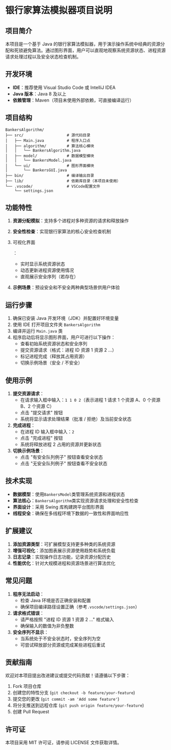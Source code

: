 # 银行家算法模拟器项目说明

## 项目简介

本项目是一个基于 Java 的银行家算法模拟器，用于演示操作系统中经典的资源分配和死锁避免算法。通过图形界面，用户可以直观地观察系统资源状态、进程资源请求处理过程以及安全状态检查机制。

## 开发环境

- **IDE**：推荐使用 Visual Studio Code 或 IntelliJ IDEA
- **Java 版本**：Java 8 及以上
- **依赖管理**：Maven（项目未使用外部依赖，可直接编译运行）

## 项目结构

```plaintext
BankersAlgorithm/
├── src/                   # 源代码目录
│   ├── Main.java          # 程序入口点
│   ├── algorithm/         # 算法核心模块
│   │   └── BankersAlgorithm.java
│   ├── model/             # 数据模型模块
│   │   └── BankersModel.java
│   └── ui/                # 图形界面模块
│       └── BankersGUI.java
├── bin/                   # 编译输出目录
├── lib/                   # 依赖库目录（本项目未使用）
└── .vscode/               # VSCode配置文件
    └── settings.json
```

## 功能特性

1. **资源分配模拟**：支持多个进程对多种资源的请求和释放操作

2. **安全性检查**：实现银行家算法的核心安全检查机制

3. 可视化界面

   ：

   - 实时显示系统资源状态
   - 动态更新进程资源使用情况
   - 直观展示安全序列（若存在）

4. **示例场景**：预设安全和不安全两种典型场景供用户体验

## 运行步骤

1. 确保已安装 Java 开发环境（JDK）并配置好环境变量
2. 使用 IDE 打开项目文件夹 `BankersAlgorithm`
3. 编译并运行 `Main.java` 类
4. 程序启动后将显示图形界面，用户可进行以下操作：
   - 查看初始系统资源状态和安全序列
   - 提交资源请求（格式：进程 ID 资源 1 资源 2 ...）
   - 标记进程完成（释放其占用资源）
   - 切换示例场景（安全 / 不安全）

## 使用示例

1. **提交资源请求**：
   - 在请求输入框中输入：`1 1 0 2`（表示进程 1 请求 1 个资源 A、0 个资源 B、2 个资源 C）
   - 点击 "提交请求" 按钮
   - 系统将显示请求处理结果（批准 / 拒绝）及当前安全状态
2. **完成进程**：
   - 在进程 ID 输入框中输入：`2`
   - 点击 "完成进程" 按钮
   - 系统将释放进程 2 占用的资源并更新状态
3. **切换示例场景**：
   - 点击 "有安全队列例子" 按钮查看安全状态
   - 点击 "无安全队列例子" 按钮查看不安全状态

## 技术实现

- **数据模型**：使用`BankersModel`类管理系统资源和进程状态
- **算法核心**：`BankersAlgorithm`类实现资源请求处理和安全性检查
- **界面设计**：采用 Swing 库构建跨平台图形界面
- **线程安全**：确保在多线程环境下数据的一致性和界面响应性

## 扩展建议

1. **添加资源类型**：可扩展模型支持更多种类的系统资源
2. **增强可视化**：添加图表展示资源使用趋势和系统负载
3. **日志记录**：实现操作日志功能，记录资源分配历史
4. **性能优化**：针对大规模进程和资源场景进行算法优化

## 常见问题

1. **程序无法启动**：
   - 检查 Java 环境是否正确安装和配置
   - 确保项目编译路径设置正确（参考`.vscode/settings.json`）
2. **请求格式错误**：
   - 请严格按照 "进程 ID 资源 1 资源 2 ..." 格式输入
   - 确保输入的数值为非负整数
3. **安全序列不显示**：
   - 当系统处于不安全状态时，安全序列为空
   - 可尝试释放部分资源或完成某些进程后重试

## 贡献指南

欢迎对本项目提出改进建议或提交代码贡献！请遵循以下步骤：

1. Fork 项目仓库
2. 创建您的特性分支 (`git checkout -b feature/your-feature`)
3. 提交您的更改 (`git commit -am 'Add some feature'`)
4. 将分支推送到远程仓库 (`git push origin feature/your-feature`)
5. 创建 Pull Request

## 许可证

本项目采用 MIT 许可证，请参阅 LICENSE 文件获取详情。
